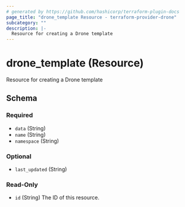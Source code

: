 ```yaml
---
# generated by https://github.com/hashicorp/terraform-plugin-docs
page_title: "drone_template Resource - terraform-provider-drone"
subcategory: ""
description: |-
  Resource for creating a Drone template
---
```


# drone_template (Resource)

Resource for creating a Drone template



<!-- schema generated by tfplugindocs -->
## Schema

### Required

- `data` (String)
- `name` (String)
- `namespace` (String)

### Optional

- `last_updated` (String)

### Read-Only

- `id` (String) The ID of this resource.


